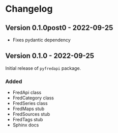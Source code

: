 # Changelog

## Version 0.1.0post0 - 2022-09-25

- Fixes pydantic dependency

## Version 0.1.0 - 2022-09-25

Initial release of `pyfredapi` package.

### Added

- FredApi class
- FredCategory class
- FredSeries class
- FredMaps stub
- FredSources stub
- FredTags stub
- Sphinx docs
